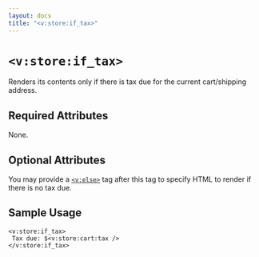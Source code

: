 ```yaml
---
layout: docs
title: "<v:store:if_tax>"
---
```


# `<v:store:if_tax>`

Renders its contents only if there is tax due for the current
cart/shipping address.

## Required Attributes

None.

## Optional Attributes

You may provide a [`<v:else>`](#v_else) tag after this tag to specify
HTML to render if there is no tax due.

## Sample Usage

    <v:store:if_tax>
     Tax due: $<v:store:cart:tax />
    </v:store:if_tax>

